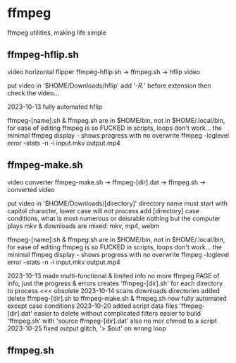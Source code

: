 # ffmpeg
ffmpeg utilities, making life simple

ffmpeg-hflip.sh
--------------------------------------------------------------------------------
video horizontal flipper
ffmpeg-hflip.sh -> ffmpeg.sh -> hflip video

put video in '$HOME/Downloads/hflip' add '*-R.*' before extension
then check the video...

2023-10-13 fully automated hflip

ffmpeg-[name].sh & ffmpeg.sh
are in $HOME/bin, not in $HOME/.local/bin, for ease of editing
ffmpeg is so FUCKED in scripts, loops don't work...
the minimal ffmpeg display - shows progress with no overwrite
ffmpeg -loglevel error -stats -n -i input.mkv output.mp4


ffmpeg-make.sh
--------------------------------------------------------------------------------
video converter
ffmpeg-make.sh -> ffmpeg-[dir].dat -> ffmpeg.sh -> converted video

put video in '$HOME/Downloads/[directory]'
directory name must start with capitol character, lower case will not process
add [directory] case conditions, what is most numerous or deisrable
nothing but the computer plays mkv & downloads are mixed: mkv, mp4, webm

ffmpeg-[name].sh & ffmpeg.sh
are in $HOME/bin, not in $HOME/.local/bin, for ease of editing
ffmpeg is so FUCKED in scripts, loops don't work...
the minimal ffmpeg display - shows progress with no overwrite
ffmpeg -loglevel error -stats -n -i input.mkv output.mp4

2023-10-13 made multi-functional & limited info
    no more ffmpeg PAGE of info, just the progress & errors
    creates 'ffmpeg-[dir].sh' for each directory to process       <<< obsolete
2023-10-14 scans downloads directories
    added delete ffmpeg-[dir].sh to ffmpeg-make.sh & ffmpeg.sh
    now fully automated except case conditions
2023-10-20 added script data files 'ffmpeg-[dir].dat'
    easier to delete without complicated filters
    easier to build 'ffmpeg.sh' with 'source ffmpeg-[dir].dat'
    also no mor chmod to a script
2023-10-25 fixed output glitch, '> $out' on wrong loop


ffmpeg.sh
--------------------------------------------------------------------------------

